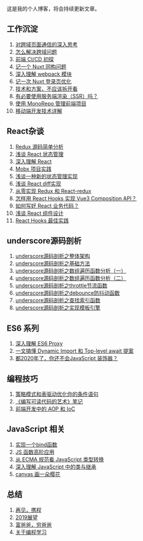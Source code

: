 这是我的个人博客，将会持续更新文章。

## 工作沉淀

 1. [对跨域页面通信的深入思考][24]
 2. [怎么解决跨域问题][25]
 3. [前端 CI/CD 初探][26]
 4. [记一个 Nuxt 同构问题](https://github.com/yinguangyao/blog/issues/42)
 5. [深入理解 webpack 模块](https://github.com/yinguangyao/blog/issues/43)
 6. [记一次 Nuxt 登录页优化](https://github.com/yinguangyao/blog/issues/44)
 7. [技术和方案，不应该拆开看](https://github.com/yinguangyao/blog/issues/45)
 8. [有必要使用服务端渲染（SSR）吗？](https://github.com/yinguangyao/blog/issues/46)
 9. [使用 MonoRepo 管理前端项目](https://zhuanlan.zhihu.com/p/333021512)
 10. [移动端开发技术详解](https://github.com/yinguangyao/blog/issues/49)
 
 
 ## React杂谈

 1. [Redux 源码简单分析][9]
 2. [浅谈 React 状态管理][10]
 3. [深入理解 React][11]
 4. [Mobx 项目实践][12]
 5. [浅谈一种新的状态管理实现][13]  
 6. [浅谈 React diff实现][14]
 7. [从零实现 Redux 和 React-redux][15]
 8. [怎样用 React Hooks 实现 Vue3 Composition API？][16]
 9. [如何写好 React 业务代码？][17]
 10. [浅谈 React 组件设计](https://github.com/yinguangyao/blog/issues/40)
 11. [React Hooks 最佳实践](https://zhuanlan.zhihu.com/p/136171624)
 
## underscore源码剖析

 1. [underscore源码剖析之整体架构][1]
 2. [underscore源码剖析之基础方法][2]
 3. [underscore源码剖析之数组遍历函数分析（一）][3]
 4. [underscore源码剖析之数组遍历函数分析（二）][4]
 5. [underscore源码剖析之throttle节流函数][5]
 6. [underscore源码剖析之debounce防抖动函数][6]
 7. [underscore源码剖析之查找索引函数][7]
 8. [underscore源码剖析之实现模板引擎][8]


## ES6 系列
 1. [深入理解 ES6 Proxy](https://github.com/yinguangyao/blog/issues/41)
 2. [一文搞懂 Dynamic Import 和 Top-level await 提案](https://github.com/yinguangyao/blog/issues/38)
 3. [都2020年了，你还不会JavaScript 装饰器？](https://github.com/yinguangyao/blog/issues/34)
 
## 编程技巧

 1. [策略模式和表驱动优化你的条件语句][18]
 2. [《编写可读代码的艺术》笔记][20]
 3. [前端开发中的 AOP 和 IoC](https://github.com/yinguangyao/blog/issues/39) 

## JavaScript 相关

 1. [实现一个bind函数][19]
 2. [JS 函数高阶应用][21]
 3. [从 ECMA 规范看 JavaScript 类型转换][22]
 4. [深入理解 JavaScript 中的类与继承][23]
 5. [canvas 画一朵樱花](https://github.com/yinguangyao/blog/issues/48)
 
 
## 总结

 1. [再见，携程][28]
 2. [2019展望][29]
 3. [富爸爸，穷爸爸][30]
 4. [关于编程学习][31]



  [1]: https://github.com/yinguangyao/blog/issues/7
  [2]: https://github.com/yinguangyao/blog/issues/15
  [3]: https://github.com/yinguangyao/blog/issues/16
  [4]: https://github.com/yinguangyao/blog/issues/17
  [5]: https://github.com/yinguangyao/blog/issues/18
  [6]: https://github.com/yinguangyao/blog/issues/19
  [7]: https://github.com/yinguangyao/blog/issues/20
  [8]: https://github.com/yinguangyao/blog/issues/4
  [9]: https://github.com/yinguangyao/blog/issues/6
  [10]: https://github.com/yinguangyao/blog/issues/13
  [11]: https://github.com/yinguangyao/blog/issues/10
  [12]: https://github.com/yinguangyao/blog/issues/9
  [13]: https://github.com/yinguangyao/blog/issues/26
  [14]: https://github.com/yinguangyao/blog/issues/27
  [15]: https://github.com/yinguangyao/blog/issues/35
  [16]: https://github.com/yinguangyao/blog/issues/37
  [17]: https://github.com/yinguangyao/blog/issues/23
  [18]: https://github.com/yinguangyao/blog/issues/14
  [19]: https://github.com/yinguangyao/blog/issues/5
  [20]: https://github.com/yinguangyao/blog/issues/1
  [21]: https://github.com/yinguangyao/blog/issues/3
  [22]: https://github.com/yinguangyao/blog/issues/30
  [23]: https://github.com/yinguangyao/blog/issues/29
  [24]: https://github.com/yinguangyao/blog/issues/33
  [25]: https://github.com/yinguangyao/blog/issues/32
  [26]: http://share.gyyin.top/Shopee/CI.html
  [27]: https://github.com/yinguangyao/blog/issues/28
  [28]: https://github.com/yinguangyao/blog/issues/24
  [29]: https://github.com/yinguangyao/blog/issues/21
  [30]: https://github.com/yinguangyao/blog/issues/25
  [31]: https://github.com/yinguangyao/blog/issues/31
